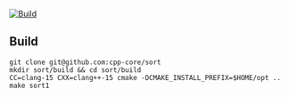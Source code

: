 [![Build](https://github.com/cpp-core/sort/actions/workflows/build.yaml/badge.svg)](https://github.com/cpp-core/sort/actions/workflows/build.yaml)

## Build

    git clone git@github.com:cpp-core/sort
    mkdir sort/build && cd sort/build
    CC=clang-15 CXX=clang++-15 cmake -DCMAKE_INSTALL_PREFIX=$HOME/opt ..
    make sort1
